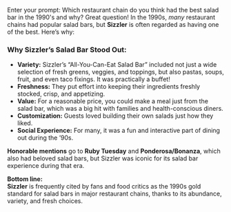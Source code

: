 Enter your prompt: Which restaurant chain do you think had the best salad bar in the 1990's and why?
Great question! In the 1990s, *many* restaurant chains had popular salad bars, but **Sizzler** is often regarded as having one of the best. Here’s why:

### **Why Sizzler’s Salad Bar Stood Out:**
- **Variety:** Sizzler’s “All-You-Can-Eat Salad Bar” included not just a wide selection of fresh greens, veggies, and toppings, but also pastas, soups, fruit, and even taco fixings. It was practically a buffet!
- **Freshness:** They put effort into keeping their ingredients freshly stocked, crisp, and appetizing.
- **Value:** For a reasonable price, you could make a meal just from the salad bar, which was a big hit with families and health-conscious diners.
- **Customization:** Guests loved building their own salads just how they liked.
- **Social Experience:** For many, it was a fun and interactive part of dining out during the ’90s.

**Honorable mentions** go to **Ruby Tuesday** and **Ponderosa/Bonanza**, which also had beloved salad bars, but Sizzler was iconic for its salad bar experience during that era.

**Bottom line:**  
**Sizzler** is frequently cited by fans and food critics as the 1990s gold standard for salad bars in major restaurant chains, thanks to its abundance, variety, and fresh choices.